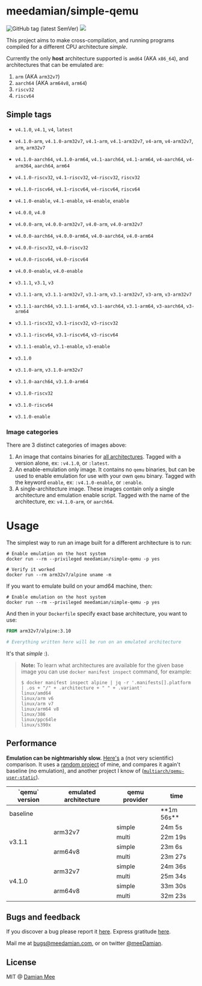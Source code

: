 meedamian/simple-qemu
=====================

![GitHub tag (latest SemVer)](https://img.shields.io/github/v/tag/meeDamian/simple-qemu) ![](https://github.com/meeDamian/simple-qemu/workflows/Build%20%26%20deploy%20qemu%20on%20a%20git%20tag%20push/badge.svg)

This project aims to make cross-compilation, and running programs compiled for a different CPU architecture _simple_.

Currently the only **host** architecture supported is `amd64` (AKA `x86_64`), and architectures that can be emulated are:

1. `arm` (AKA `arm32v7`)
1. `aarch64` (AKA `arm64v8`, `arm64`)
1. `riscv32`
1. `riscv64`


Simple tags
-----------

* `v4.1.0`, `v4.1`, `v4`, `latest`
* `v4.1.0-arm`, `v4.1.0-arm32v7`, `v4.1-arm`, `v4.1-arm32v7`, `v4-arm`, `v4-arm32v7`, `arm`, `arm32v7`
* `v4.1.0-aarch64`, `v4.1.0-arm64`, `v4.1-aarch64`, `v4.1-arm64`, `v4-aarch64`, `v4-arm364`, `aarch64`, `arm64`
* `v4.1.0-riscv32`, `v4.1-riscv32`, `v4-riscv32`, `riscv32`
* `v4.1.0-riscv64`, `v4.1-riscv64`, `v4-riscv64`, `riscv64`
* `v4.1.0-enable`, `v4.1-enable`, `v4-enable`, `enable`

* `v4.0.0`, `v4.0`
* `v4.0.0-arm`, `v4.0.0-arm32v7`, `v4.0-arm`, `v4.0-arm32v7`
* `v4.0.0-aarch64`, `v4.0.0-arm64`, `v4.0-aarch64`, `v4.0-arm64`
* `v4.0.0-riscv32`, `v4.0-riscv32`
* `v4.0.0-riscv64`, `v4.0-riscv64`
* `v4.0.0-enable`, `v4.0-enable`

* `v3.1.1`, `v3.1`, `v3`
* `v3.1.1-arm`, `v3.1.1-arm32v7`, `v3.1-arm`, `v3.1-arm32v7`, `v3-arm`, `v3-arm32v7`
* `v3.1.1-aarch64`, `v3.1.1-arm64`, `v3.1-aarch64`, `v3.1-arm64`, `v3-aarch64`, `v3-arm64`
* `v3.1.1-riscv32`, `v3.1-riscv32`, `v3-riscv32`
* `v3.1.1-riscv64`, `v3.1-riscv64`, `v3-riscv64`
* `v3.1.1-enable`, `v3.1-enable`, `v3-enable`

* `v3.1.0`
* `v3.1.0-arm`, `v3.1.0-arm32v7`
* `v3.1.0-aarch64`, `v3.1.0-arm64`
* `v3.1.0-riscv32`
* `v3.1.0-riscv64`
* `v3.1.0-enable`


### Image categories

There are 3 distinct categories of images above:

1. An image that contains binaries for [all architectures].  Tagged with a version alone, ex: `:v4.1.0`, or `:latest`.
1. An enable-emulation only image.  It contains no `qemu` binaries, but can be used to enable emulation for use with your own `qemu` binary.  Tagged with the keyword `enable`, ex: `:v4.1.0-enable`, or `:enable`.
1. A single-architecture image.  These images contain only a single architecture and emulation enable script.  Tagged with the name of the architecture, ex: `v4.1.0-arm`, or `aarch64`.

[all architectures]: ./built-architectures.txt


Usage
=====

The simplest way to run an image built for a different architecture is to run:

```shell script
# Enable emulation on the host system
docker run --rm --privileged meedamian/simple-qemu -p yes
 
# Verify it worked
docker run --rm arm32v7/alpine uname -m
```

If you want to emulate build on your amd64 machine, then:

```shell script
# Enable emulation on the host system
docker run --rm --privileged meedamian/simple-qemu -p yes
```

And then in your `Dockerfile` specify exact base architecture, you want to use:

```Dockerfile
FROM arm32v7/alpine:3.10

# Everything written here will be run on an emulated architecture
```

It's that _simple_ :).

> **Note:** To learn what architectures are available for the given base image you can use `docker manifest inspect` command, for example:
>
> ```shell script
> $ docker manifest inspect alpine | jq -r '.manifests[].platform | .os + "/" + .architecture + " " + .variant'
> linux/amd64
> linux/arm v6
> linux/arm v7
> linux/arm64 v8
> linux/386
> linux/ppc64le
> linux/s390x
>```


Performance
------------

**Emulation can be nightmarishly slow.**  [Here's] a (not very scientific) comparison.  It uses a [random project] of mine, and compares it again't baseline (no emulation), and another project I know of ([`multiarch/qemu-user-static`]).


<table>
    <thead>
    <tr>
        <th>`qemu` version</th>
        <th>emulated architecture</th>
        <th>qemu provider</th>
        <th>time</th>
    </tr>
    </thead>
    <tbody>
    <tr>
        <td colspan="3">baseline</td>
        <td>**1m 56s**</td>
    </tr>
    <tr>
        <td rowspan="4">v3.1.1</td>
        <td rowspan="2">arm32v7</td>
        <td>simple</td>
        <td>24m 5s</td>
    </tr>
    <tr>
        <td>multi</td>
        <td>22m 19s</td>
    </tr>
    <tr>
        <td rowspan="2">arm64v8</td>
        <td>simple</td>
        <td>23m 6s</td>
    </tr>
    <tr>
        <td>multi</td>
        <td>23m 27s</td>
    </tr>
    <tr>
        <td rowspan="4">v4.1.0</td>
        <td rowspan="2">arm32v7</td>
        <td>simple</td>
        <td>24m 36s</td>
    </tr>
    <tr>
        <td>multi</td>
        <td>25m 34s</td>
    </tr>
    <tr>
        <td rowspan="2">arm64v8</td>
        <td>simple</td>
        <td>33m 30s</td>
    </tr>
    <tr>
        <td>multi</td>
        <td>32m 23s</td>
    </tr>
    </tbody>
</table>


[Here's]: https://github.com/meeDamian/docker-berkeleydb/commit/9e87d11314c2522726497f0c6059e61a31298e7f/checks
[`multiarch/qemu-user-static`]: https://github.com/multiarch/qemu-user-static
[random project]: https://github.com/lncm/docker-berkeleydb/


Bugs and feedback
------------------

If you discover a bug please report it [here](https://github.com/meeDamian/simple-qemu/issues/new).  Express gratitude [here](https://donate.meedamian.com).

Mail me at bugs@meedamian.com, or on twitter [@meeDamian](http://twitter.com/meedamian).


License
--------

MIT @ [Damian Mee](https://meedamian.com)
